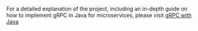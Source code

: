 For a detailed explanation of the project, including an in-depth guide on how to implement gRPC in Java for microservices, please visit [gRPC with Java](https://gangforcode.com/implementing-grpc-with-java-for-microservices/)
